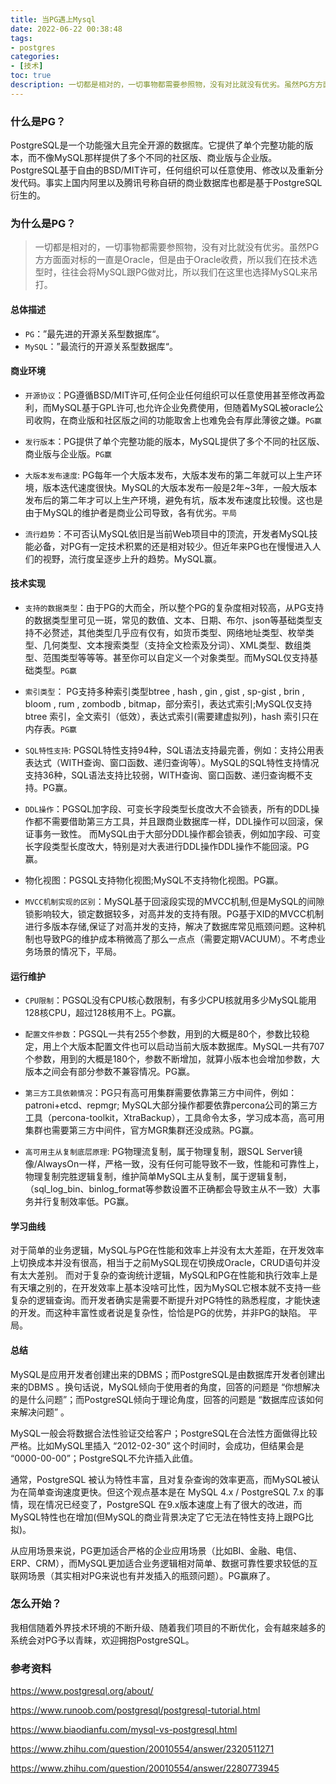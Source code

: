 ```yaml
---
title: 当PG遇上Mysql
date: 2022-06-22 00:38:48
tags:
- postgres
categories:
- [技术]
toc: true
description: 一切都是相对的，一切事物都需要参照物，没有对比就没有优劣。虽然PG方方面面对标的一直是Oracle，但是由于Oracle收费，所以我们在技术选型时，往往会将MySQL跟PG做对比，所以我们在这里也选择MySQL来吊打
---
```


### 什么是PG？

PostgreSQL是一个功能强大且完全开源的数据库。它提供了单个完整功能的版本，而不像MySQL那样提供了多个不同的社区版、商业版与企业版。
PostgreSQL基于自由的BSD/MIT许可，任何组织可以任意使用、修改以及重新分发代码。事实上国内阿里以及腾讯号称自研的商业数据库也都是基于PostgreSQL衍生的。

### 为什么是PG？

> 一切都是相对的，一切事物都需要参照物，没有对比就没有优劣。虽然PG方方面面对标的一直是Oracle，但是由于Oracle收费，所以我们在技术选型时，往往会将MySQL跟PG做对比，所以我们在这里也选择MySQL来吊打。

####  总体描述

* `PG`：”最先进的开源关系型数据库“。
* `MySQL`：”最流行的开源关系型数据库“。

####  商业环境

* `开源协议`：PG遵循BSD/MIT许可,任何企业任何组织可以任意使用甚至修改再盈利，而MySQL基于GPL许可,也允许企业免费使用，但随着MySQL被oracle公司收购，在商业版和社区版之间的功能取舍上也难免会有厚此薄彼之嫌。`PG赢`

* `发行版本`：PG提供了单个完整功能的版本，MySQL提供了多个不同的社区版、商业版与企业版。`PG赢`
* `大版本发布速度`: PG每年一个大版本发布，大版本发布的第二年就可以上生产环境，版本迭代速度很快。MySQL的大版本发布一般是2年~3年，一般大版本发布后的第二年才可以上生产环境，避免有坑，版本发布速度比较慢。这也是由于MySQL的维护者是商业公司导致，各有优劣。`平局`

* `流行趋势`：不可否认MySQL依旧是当前Web项目中的顶流，开发者MySQL技能必备，对PG有一定技术积累的还是相对较少。但近年来PG也在慢慢进入人们的视野，流行度呈逐步上升的趋势。MySQL赢。

#### 技术实现

* `支持的数据类型`：由于PG的大而全，所以整个PG的复杂度相对较高，从PG支持的数据类型里可见一斑，常见的数值、文本、日期、布尔、json等基础类型支持不必赘述，其他类型几乎应有仅有，如货币类型、网络地址类型、枚举类型、几何类型、文本搜索类型（支持全文检索及分词）、XML类型、数组类型、范围类型等等等。甚至你可以自定义一个对象类型。而MySQL仅支持基础类型。`PG赢`

* `索引类型`：
  PG支持多种索引类型btree , hash , gin , gist , sp-gist , brin , bloom , rum , zombodb , bitmap，部分索引，表达式索引;MySQL仅支持btree 索引，全文索引（低效），表达式索引(需要建虚拟列)，hash 索引只在内存表。`PG赢`

* `SQL特性支持`:
  PGSQL特性支持94种，SQL语法支持最完善，例如：支持公用表表达式（WITH查询、窗口函数、递归查询等）。MySQL的SQL特性支持情况支持36种，SQL语法支持比较弱，WITH查询、窗口函数、递归查询概不支持。PG赢。

* `DDL操作`：PGSQL加字段、可变长字段类型长度改大不会锁表，所有的DDL操作都不需要借助第三方工具，并且跟商业数据库一样，DDL操作可以回滚，保证事务一致性。
  而MySQL由于大部分DDL操作都会锁表，例如加字段、可变长字段类型长度改大，特别是对大表进行DDL操作DDL操作不能回滚。PG赢。

* 物化视图：PGSQL支持物化视图;MySQL不支持物化视图。PG赢。

* `MVCC机制实现的区别`：MySQL基于回滚段实现的MVCC机制,但是MySQL的间隙锁影响较大，锁定数据较多，对高并发的支持有限。PG基于XID的MVCC机制进行多版本存储,保证了对高并发的支持，解决了数据库常见瓶颈问题。这种机制也导致PG的维护成本稍微高了那么一点点（需要定期VACUUM）。不考虑业务场景的情况下，平局。



####  运行维护

* `CPU限制`：PGSQL没有CPU核心数限制，有多少CPU核就用多少MySQL能用128核CPU，超过128核用不上。PG赢。

* `配置文件参数`：PGSQL一共有255个参数，用到的大概是80个，参数比较稳定，用上个大版本配置文件也可以启动当前大版本数据库。MySQL一共有707个参数，用到的大概是180个，参数不断增加，就算小版本也会增加参数，大版本之间会有部分参数不兼容情况。PG赢。

* `第三方工具依赖情况`：PG只有高可用集群需要依靠第三方中间件，例如：patroni+etcd、repmgr; MySQL大部分操作都要依靠percona公司的第三方工具（percona-toolkit，XtraBackup），工具命令太多，学习成本高，高可用集群也需要第三方中间件，官方MGR集群还没成熟。PG赢。

* `高可用主从复制底层原理`: PG物理流复制，属于物理复制，跟SQL Server镜像/AlwaysOn一样，严格一致，没有任何可能导致不一致，性能和可靠性上，物理复制完胜逻辑复制，维护简单MySQL主从复制，属于逻辑复制，（sql_log_bin、binlog_format等参数设置不正确都会导致主从不一致）大事务并行复制效率低。PG赢。


####  学习曲线

对于简单的业务逻辑，MySQL与PG在性能和效率上并没有太大差距，在开发效率上切换成本并没有很高，相当于之前MySQL现在切换成Oracle，CRUD语句并没有太大差别。
而对于复杂的查询统计逻辑，MySQL和PG在性能和执行效率上是有天壤之别的，在开发效率上基本没啥可比性，因为MySQL它根本就不支持一些复杂的逻辑查询。而开发者确实是需要不断提升对PG特性的熟悉程度，才能快速的开发。而这种丰富性或者说是复杂性，恰恰是PG的优势，并非PG的缺陷。 平局。


####   总结
MySQL是应用开发者创建出来的DBMS；而PostgreSQL是由数据库开发者创建出来的DBMS 。换句话说，MySQL倾向于使用者的角度，回答的问题是 “你想解决的是什么问题”；而PostgreSQL倾向于理论角度，回答的问题是 “数据库应该如何来解决问题” 。

MySQL一般会将数据合法性验证交给客户；PostgreSQL在合法性方面做得比较严格。比如MySQL里插入 “2012-02-30” 这个时间时，会成功，但结果会是 “0000-00-00”；PostgreSQL不允许插入此值。

通常，PostgreSQL 被认为特性丰富，且对复杂查询的效率更高，而MySQL被认为在简单查询速度更快。但这个观点基本是在 MySQL 4.x / PostgreSQL 7.x 的事情，现在情况已经变了，PostgreSQL 在9.x版本速度上有了很大的改进，而MySQL特性也在增加(但MySQL的商业背景决定了它无法在特性支持上跟PG比拟)。

从应用场景来说，PG更加适合严格的企业应用场景（比如BI、金融、电信、ERP、CRM），而MySQL更加适合业务逻辑相对简单、数据可靠性要求较低的互联网场景（其实相对PG来说也有并发插入的瓶颈问题）。PG赢麻了。


### 怎么开始？

我相信随着外界技术环境的不断升级、随着我们项目的不断优化，会有越來越多的系统会对PG予以青睐，欢迎拥抱PostgreSQL。

### 参考资料
https://www.postgresql.org/about/

https://www.runoob.com/postgresql/postgresql-tutorial.html

https://www.biaodianfu.com/mysql-vs-postgresql.html

https://www.zhihu.com/question/20010554/answer/2320511271

https://www.zhihu.com/question/20010554/answer/2280773945
